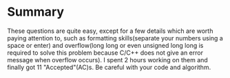 # Summary

These questions are quite easy, except for a few details which are worth paying attention to, such as formatting skills(separate your numbers using a space or enter) and overflow(long long or even unsigned long long is required to solve this problem because C/C++ does not give an error message when overflow occurs). I spent 2 hours working on them and finally got 11 "Accepted"(AC)s. Be careful with your code and algorithm.
